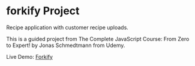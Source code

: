 # forkify Project

Recipe application with customer recipe uploads.

This is a guided project from The Complete JavaScript Course: From Zero to Expert! by Jonas Schmedtmann from Udemy.

Live Demo: [Forkify](https://forkify-nelson.netlify.app)
